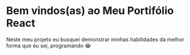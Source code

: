 # Bem vindos(as) ao Meu Portifólio React
Neste meu projeto eu busquei demonstrar minhas habilidades da melhor forma que eu sei, programando 
	:joy:
